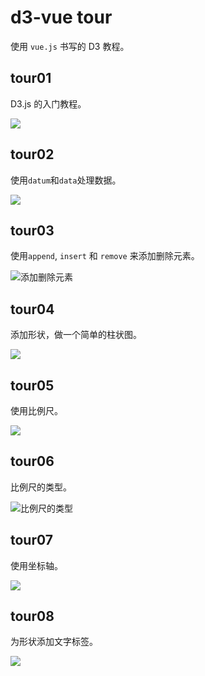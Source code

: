 # d3-vue tour
使用 `vue.js` 书写的 D3 教程。

## tour01
D3.js 的入门教程。

![](assets/images/tour01.png)

## tour02
使用`datum`和`data`处理数据。

![](assets/images/tour02.png)

## tour03
使用`append`, `insert` 和 `remove` 来添加删除元素。

![添加删除元素](assets/images/tour03.png)

## tour04
添加形状，做一个简单的柱状图。

![](assets/images/tour04.png)

## tour05

使用比例尺。

![](assets/images/tour05.png)

## tour06
比例尺的类型。

![比例尺的类型](assets/images/tour06.png)

## tour07
使用坐标轴。

![](assets/images/tour07.png)

## tour08
为形状添加文字标签。

![](assets/images/tour08.png)

